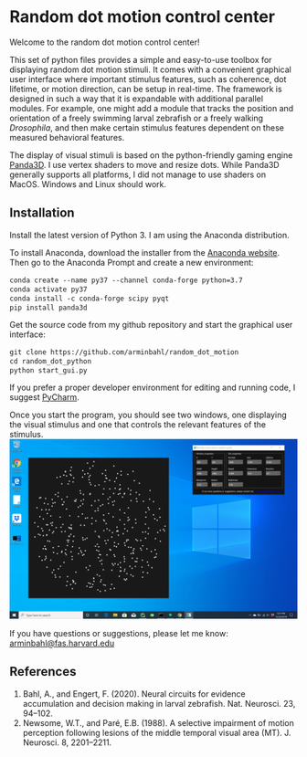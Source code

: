 # Random dot motion control center
Welcome to the random dot motion control center!

This set of python files provides a simple and easy-to-use toolbox for displaying random dot motion stimuli. It comes 
with a convenient graphical user interface where important stimulus features, such as coherence, dot lifetime, or 
motion direction, can be setup in real-time. The framework is designed in such a way that it is expandable with 
additional parallel modules. For example, one might add a module that tracks the position and orientation of a freely swimming 
larval zebrafish or a freely walking _Drosophila_, and then make certain stimulus features dependent on these measured behavioral features.

The display of visual stimuli is based on the python-friendly gaming engine [Panda3D](https://www.panda3d.org/). 
I use vertex shaders to move and resize dots. While Panda3D generally supports all platforms, I did not manage to use 
shaders on MacOS. Windows and Linux should work.

## Installation
Install the latest version of Python 3. I am using the Anaconda distribution.

To install Anaconda, download the installer from the [Anaconda website](https://www.anaconda.com/distribution/#download-section).
Then go to the Anaconda Prompt and create a new environment:

    conda create --name py37 --channel conda-forge python=3.7
    conda activate py37
    conda install -c conda-forge scipy pyqt
    pip install panda3d
    
Get the source code from my github repository and start the graphical user interface:

    git clone https://github.com/arminbahl/random_dot_motion
    cd random_dot_python
    python start_gui.py

If you prefer a proper developer environment for editing and running code, I suggest [PyCharm](https://www.jetbrains.com/pycharm/).

Once you start the program, you should see two windows, one displaying the visual stimulus and one that controls the 
relevant features of the stimulus.
![Example image](example.png)

If you have questions or suggestions, please let me know: [arminbahl@fas.harvard.edu](mailto:arminbahl@fas.harvard.edu)

## References
1.	Bahl, A., and Engert, F. (2020). Neural circuits for evidence accumulation and decision making in larval zebrafish. Nat. Neurosci. 23, 94–102.
2.	Newsome, W.T., and Paré, E.B. (1988). A selective impairment of motion perception following lesions of the middle temporal visual area (MT). J. Neurosci. 8, 2201–2211.
